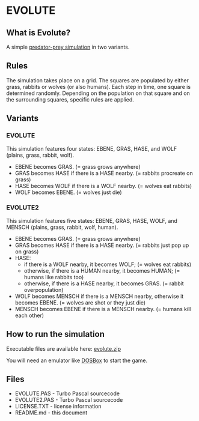 # EVOLUTE

## What is Evolute?

A simple [predator-prey simulation](https://en.wikipedia.org/wiki/Lotka%E2%80%93Volterra_equations) in two variants.

## Rules

The simulation takes place on a grid. The squares are populated by either grass, rabbits or wolves (or also humans). Each step in time, one square is determined randomly. Depending on the population on that square and on the surrounding squares, specific rules are applied.

## Variants

### EVOLUTE

This simulation features four states: EBENE, GRAS, HASE, and WOLF (plains, grass, rabbit, wolf).

* EBENE becomes GRAS. (= grass grows anywhere)
* GRAS becomes HASE if there is a HASE nearby. (= rabbits procreate on grass)
* HASE becomes WOLF if there is a WOLF nearby. (= wolves eat rabbits)
* WOLF becomes EBENE. (= wolves just die)
	
### EVOLUTE2

This simulation features five states: EBENE, GRAS, HASE, WOLF, and MENSCH (plains, grass, rabbit, wolf, human).

* EBENE becomes GRAS. (= grass grows anywhere)
* GRAS becomes HASE if there is a HASE nearby. (= rabbits just pop up on grass)
* HASE:
  * if there is a WOLF nearby, it becomes WOLF; (= wolves eat rabbits)
  * otherwise, if there is a HUMAN nearby, it becomes HUMAN; (= humans like rabbits too)
  * otherwise, if there is a HASE nearby, it becomes GRAS. (= rabbit overpopulation)
* WOLF becomes MENSCH if there is a MENSCH nearby, otherwise it becomes EBENE. (= wolves are shot or they just die)
* MENSCH becomes EBENE if there is a MENSCH nearby. (= humans kill each other)

## How to run the simulation

Executable files are available here: [evolute.zip](http://turbo.elitepiraten.de/evolute.zip)

You will need an emulator like [DOSBox](https://www.dosbox.com) to start the game.

## Files

* EVOLUTE.PAS - Turbo Pascal sourcecode
* EVOLUTE2.PAS - Turbo Pascal sourcecode
* LICENSE.TXT - license information
* README.md - this document
